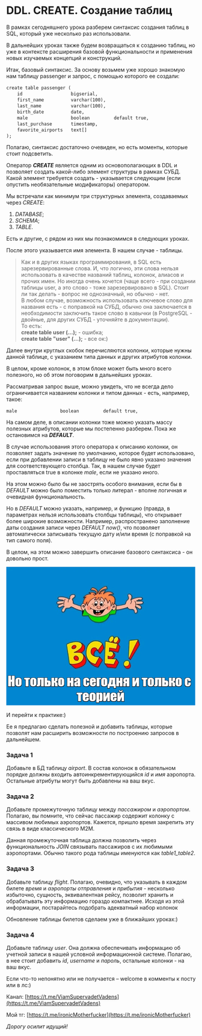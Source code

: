 DDL. CREATE. Создание таблиц
============================


В рамках сегодняшнего урока разберем синтаксис создания таблиц в SQL, который уже несколько раз использовали.

В дальнейших уроках также будем возвращаться к созданию таблиц, но уже в контексте расширения базовой функциональности и применения новых изучаемых концепций и конструкций.

Итак, базовый синтаксис. За основу возьмем уже хорошо знакомую нам таблицу passenger и запрос, с помощью которого ее создали:

```
create table passenger (
    id                  bigserial,
    first_name          varchar(100),
    last_name           varchar(100),
    birth_date          date,
    male                boolean         default true,
    last_purchase       timestamp,
    favorite_airports   text[]
);
```

Полагаю, синтаксис достаточно очевиден, но есть моменты, которые стоит подсветить.

Оператор **_CREATE_** является одним из основополагающих в DDL и позволяет создать какой-либо элемент структуры в рамках СУБД. Какой элемент требуется создать - указывается следующим (если опустить необязательные модификаторы) оператором.

Мы встречали как минимум три структурных элемента, создаваемых через _CREATE_:

1. _DATABASE_;
2. _SCHEMA_;
3. _TABLE_.

Есть и другие, с рядом из них мы познакомимся в следующих уроках.

После этого указывается имя элемента. В нашем случае - таблицы.

> Как и в других языках программирования, в SQL есть зарезервированные слова. И, что логично, эти слова нельзя использовать в качестве названий таблиц, колонок, алиасов и прочих имен. Но иногда очень хочется (чаще всего - при создании таблицы user, а это слово - тоже зарезервировано в SQL). Стоит ли так делать - вопрос не однозначный, но обычно - нет.  
> В любом случае, возможность использовать ключевое слово для названия есть - с поправкой на СУБД, обычно она заключается в необходимости заключить такое слово в кавычки (в PostgreSQL - двойные, для других СУБД - уточняйте в документации).  
> То есть:  
> **create table user (...);** - ошибка;  
> **create table "user" (...);** - все ок:)

Далее внутри круглых скобок перечисляются колонки, которые нужны данной таблице, с указанием типа данных и других атрибутов колонки.

В целом, кроме колонок, в этом блоке может быть много всего полезного, но об этом поговорим в дальнейших уроках.

Рассматривая запрос выше, можно увидеть, что не всегда дело ограничивается названием колонки и типом данных - есть, например, такое:

```
male                boolean         default true,
```

На самом деле, в описании колонки тоже можно указать массу полезных атрибутов, которые мы постепенно разберем. Пока же остановимся на **_DEFAULT_**.

В случае использования этого оператора к описанию колонки, он позволяет задать значение по умолчанию, которое будет использовано, если при добавлении записи в таблицу не было явно указано значения для соответствующего столбца. Так, в нашем случае будет проставляться true в колонке _male_, если не указано иного.

На этом можно было бы не заострять особого внимания, если бы в _DEFAULT_ можно было поместить только литерал - вполне логичная и очевидная функциональность.

Но в _DEFAULT_ можно указать, например, и функцию (правда, в параметрах нельзя использовать столбцы таблицы), что открывает более широкие возможности. Например, распространено заполнение даты создания записи через _DEFAULT now()_, что позволяет автоматически записывать текущую дату и/или время (с поправкой на тип самого поля).


В целом, на этом можно завершить описание базового синтаксиса - он довольно прост.

![end_of_the_lesson2.png](..%2F..%2F..%2Ffile%2Fend_of_the_lesson2.png)

И перейти к практике:)

Ее я предлагаю сделать полезной и добавить таблицы, которые позволят нам расширить возможности по построению запросов в дальнейшем.


### Задача 1

Добавьте в БД таблицу _airport_. В состав колонок в обязательном порядке должны входить автоинкрементирующийся _id_ и _имя_ аэропорта. Остальные атрибуты могут быть добавлены на ваш вкус.


### Задача 2

Добавьте промежуточную таблицу между _пассажиром_ и _аэропортом_. Полагаю, вы помните, что сейчас пассажир содержит колонку с массивом любимых аэропортов. Кажется, пришло время закрепить эту связь в виде классического M2M.

Данная промежуточная таблица должна позволить через функциональность _JOIN_ связывать пассажиров с их любимыми аэропортами. Обычно такого рода таблицы именуются как _table1\_table2_.


### Задача 3

Добавьте таблицу _flight_. Полагаю, очевидно, что указывать в каждом билете _время_ и _аэропорты отправления_ и _прибытия_ - несколько избыточно, сущность, эквивалентная рейсу, позволит хранить и обрабатывать эту информацию гораздо компактнее. Исходя из этой информации, постарайтесь подобрать адекватный набор колонок

Обновление таблицы билетов сделаем уже в ближайших уроках:)


### Задача 4

Добавьте таблицу _user_. Она должна обеспечивать информацию об учетной записи в нашей условной информационной системе. Полагаю, в нее стоит добавить _id_, _username_ и _пароль_, остальные колонки - на ваш вкус.


Если что-то непонятно или не получается – welcome в комменты к посту или в лс:)

Канал: [https://t.me/ViamSupervadetVadens](https://t.me/ViamSupervadetVadens)

Мой тг: [https://t.me/ironicMotherfucker](https://t.me/ironicMotherfucker)

_Дорогу осилит идущий!_